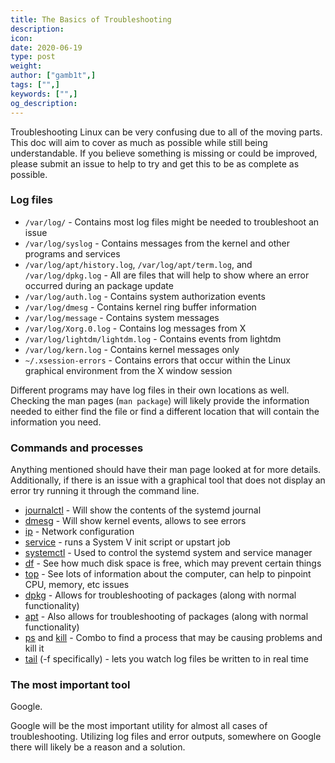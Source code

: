 ```yaml
---
title: The Basics of Troubleshooting
description:
icon:
date: 2020-06-19
type: post
weight:
author: ["gamb1t",]
tags: ["",]
keywords: ["",]
og_description:
---
```


Troubleshooting Linux can be very confusing due to all of the moving parts. This doc will aim to cover as much as possible while still being understandable. If you believe something is missing or could be improved, please submit an issue to help to try and get this to be as complete as possible.

### Log files

- `/var/log/` - Contains most log files might be needed to troubleshoot an issue
- `/var/log/syslog` - Contains messages from the kernel and other programs and services
- `/var/log/apt/history.log`, `/var/log/apt/term.log`, and `/var/log/dpkg.log` - All are files that will help to show where an error occurred during an package update
- `/var/log/auth.log` - Contains system authorization events
- `/var/log/dmesg` - Contains kernel ring buffer information
- `/var/log/message` - Contains system messages
- `/var/log/Xorg.0.log` - Contains log messages from X
- `/var/log/lightdm/lightdm.log` - Contains events from lightdm
- `/var/log/kern.log` - Contains kernel messages only
- `~/.xsession-errors` - Contains errors that occur within the Linux graphical environment from the X window session

Different programs may have log files in their own locations as well. Checking the man pages (`man package`) will likely provide the information needed to either find the file or find a different location that will contain the information you need.

### Commands and processes

Anything mentioned should have their man page looked at for more details. Additionally, if there is an issue with a graphical tool that does not display an error try running it through the command line.

- [journalctl](https://manpages.debian.org/buster/systemd/journalctl.1.en.html) - Will show the contents of the systemd journal
- [dmesg](https://manpages.debian.org/buster/util-linux/dmesg.1.en.html) - Will show kernel events, allows to see errors
- [ip](https://manpages.debian.org/buster/iproute2/ip.8.en.html) - Network configuration
- [service](https://manpages.debian.org/buster/init-system-helpers/service.8.en.html) - runs a System V init script or upstart job
- [systemctl](https://manpages.debian.org/buster/systemd/systemctl.1.en.html) - Used to control the systemd system and service manager
- [df](https://manpages.debian.org/buster/coreutils/df.1.en.html) - See how much disk space is free, which may prevent certain things
- [top](https://manpages.debian.org/buster/procps/top.1.en.html) - See lots of information about the computer, can help to pinpoint CPU, memory, etc issues
- [dpkg](https://manpages.debian.org/buster/dpkg/dpkg.1.en.html) - Allows for troubleshooting of packages (along with normal functionality)
- [apt](https://manpages.debian.org/buster/apt/apt.8.en.html) - Also allows for troubleshooting of packages (along with normal functionality)
- [ps](https://manpages.debian.org/buster/procps/ps.1.en.html) and [kill](https://manpages.debian.org/buster/procps/kill.1.en.html) - Combo to find a process that may be causing problems and kill it
- [tail](https://manpages.debian.org/buster/coreutils/tail.1.en.html) (-f specifically) - lets you watch log files be written to in real time

### The most important tool

Google.

Google will be the most important utility for almost all cases of troubleshooting. Utilizing log files and error outputs, somewhere on Google there will likely be a reason and a solution.
